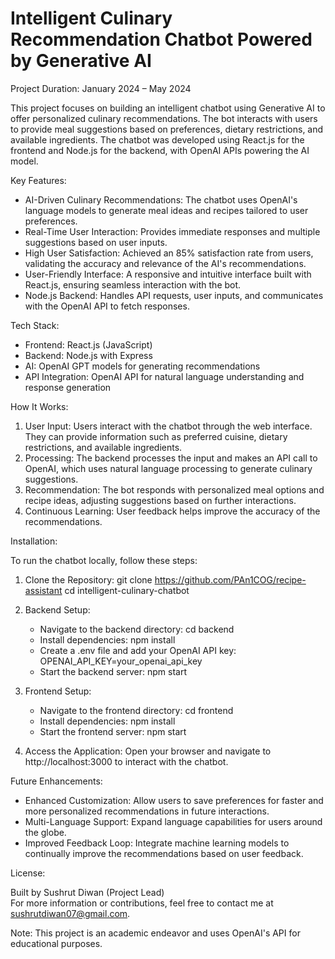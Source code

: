 # Intelligent Culinary Recommendation Chatbot Powered by Generative AI

Project Duration: January 2024 – May 2024

This project focuses on building an intelligent chatbot using Generative AI to offer personalized culinary recommendations. The bot interacts with users to provide meal suggestions based on preferences, dietary restrictions, and available ingredients. The chatbot was developed using React.js for the frontend and Node.js for the backend, with OpenAI APIs powering the AI model.

Key Features:

- AI-Driven Culinary Recommendations: The chatbot uses OpenAI's language models to generate meal ideas and recipes tailored to user preferences.
- Real-Time User Interaction: Provides immediate responses and multiple suggestions based on user inputs.
- High User Satisfaction: Achieved an 85% satisfaction rate from users, validating the accuracy and relevance of the AI's recommendations.
- User-Friendly Interface: A responsive and intuitive interface built with React.js, ensuring seamless interaction with the bot.
- Node.js Backend: Handles API requests, user inputs, and communicates with the OpenAI API to fetch responses.

Tech Stack:

- Frontend: React.js (JavaScript)
- Backend: Node.js with Express
- AI: OpenAI GPT models for generating recommendations
- API Integration: OpenAI API for natural language understanding and response generation

How It Works:

1. User Input: Users interact with the chatbot through the web interface. They can provide information such as preferred cuisine, dietary restrictions, and available ingredients.
2. Processing: The backend processes the input and makes an API call to OpenAI, which uses natural language processing to generate culinary suggestions.
3. Recommendation: The bot responds with personalized meal options and recipe ideas, adjusting suggestions based on further interactions.
4. Continuous Learning: User feedback helps improve the accuracy of the recommendations.

Installation:

To run the chatbot locally, follow these steps:

1. Clone the Repository:
   git clone https://github.com/PAn1COG/recipe-assistant
   cd intelligent-culinary-chatbot

2. Backend Setup:
   - Navigate to the backend directory:
     cd backend
   - Install dependencies:
     npm install
   - Create a .env file and add your OpenAI API key:
     OPENAI_API_KEY=your_openai_api_key
   - Start the backend server:
     npm start

3. Frontend Setup:
   - Navigate to the frontend directory:
     cd frontend
   - Install dependencies:
     npm install
   - Start the frontend server:
     npm start

4. Access the Application:
   Open your browser and navigate to http://localhost:3000 to interact with the chatbot.

Future Enhancements:

- Enhanced Customization: Allow users to save preferences for faster and more personalized recommendations in future interactions.
- Multi-Language Support: Expand language capabilities for users around the globe.
- Improved Feedback Loop: Integrate machine learning models to continually improve the recommendations based on user feedback.

License:

Built by Sushrut Diwan (Project Lead)  
For more information or contributions, feel free to contact me at sushrutdiwan07@gmail.com.

Note: This project is an academic endeavor and uses OpenAI's API for educational purposes.
